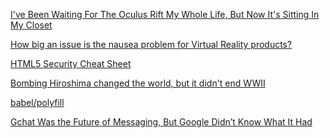 <a href="http://www.forbes.com/sites/insertcoin/2016/05/27/ive-been-waiting-for-the-oculus-rift-my-whole-life-but-now-its-sitting-in-my-closet/#c7a9f606088a" target="_blank">I've Been Waiting For The Oculus Rift My Whole Life, But Now It's Sitting In My Closet</a>

<a href="https://www.quora.com/How-big-an-issue-is-the-nausea-problem-for-Virtual-Reality-products/answer/Steve-Baker-9?share=1" target="_blank">How big an issue is the nausea problem for Virtual Reality products?</a>

<a href="https://www.owasp.org/index.php/HTML5_Security_Cheat_Sheet" target="_blank">HTML5 Security Cheat Sheet</a>

<a href="http://www.latimes.com/opinion/op-ed/la-oe-stone-kuznick-hiroshima-obama-20160524-snap-story.html" target="_blank">Bombing Hiroshima changed the world, but it didn't end WWII</a>

<a href="https://babeljs.io/docs/usage/polyfill/" target="_blank">babel/polyfill</a>

<a href="http://www.slate.com/blogs/future_tense/2016/05/26/gchat_was_the_future_of_messaging_why_did_google_make_other_chat_products.html" target="_blank">Gchat Was the Future of Messaging, But Google Didn’t Know What It Had</a>